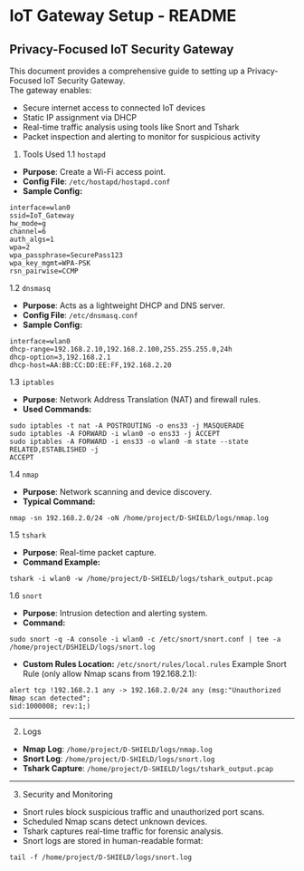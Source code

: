 # IoT Gateway Setup - README

## Privacy-Focused IoT Security Gateway

This document provides a comprehensive guide to setting up a Privacy-Focused IoT Security Gateway.  
The gateway enables:
- Secure internet access to connected IoT devices
- Static IP assignment via DHCP
- Real-time traffic analysis using tools like Snort and Tshark
- Packet inspection and alerting to monitor for suspicious activity


1. Tools Used
1.1 `hostapd`
- **Purpose**: Create a Wi-Fi access point.
- **Config File**: `/etc/hostapd/hostapd.conf`
- **Sample Config:**
```
interface=wlan0
ssid=IoT_Gateway
hw_mode=g
channel=6
auth_algs=1
wpa=2
wpa_passphrase=SecurePass123
wpa_key_mgmt=WPA-PSK
rsn_pairwise=CCMP
```
1.2 `dnsmasq`
- **Purpose**: Acts as a lightweight DHCP and DNS server.
- **Config File**: `/etc/dnsmasq.conf`
- **Sample Config:**
```
interface=wlan0
dhcp-range=192.168.2.10,192.168.2.100,255.255.255.0,24h
dhcp-option=3,192.168.2.1
dhcp-host=AA:BB:CC:DD:EE:FF,192.168.2.20
```
1.3 `iptables`
- **Purpose**: Network Address Translation (NAT) and firewall rules.
- **Used Commands:**
```
sudo iptables -t nat -A POSTROUTING -o ens33 -j MASQUERADE
sudo iptables -A FORWARD -i wlan0 -o ens33 -j ACCEPT
sudo iptables -A FORWARD -i ens33 -o wlan0 -m state --state RELATED,ESTABLISHED -j
ACCEPT
```
1.4 `nmap`
- **Purpose**: Network scanning and device discovery.
- **Typical Command:**
```
nmap -sn 192.168.2.0/24 -oN /home/project/D-SHIELD/logs/nmap.log
```
1.5 `tshark`
- **Purpose**: Real-time packet capture.
- **Command Example:**
```
tshark -i wlan0 -w /home/project/D-SHIELD/logs/tshark_output.pcap
```
1.6 `snort`
- **Purpose**: Intrusion detection and alerting system.
- **Command:**
```
sudo snort -q -A console -i wlan0 -c /etc/snort/snort.conf | tee -a /home/project/DSHIELD/logs/snort.log
```
- **Custom Rules Location:** `/etc/snort/rules/local.rules`
Example Snort Rule (only allow Nmap scans from 192.168.2.1):
```
alert tcp !192.168.2.1 any -> 192.168.2.0/24 any (msg:"Unauthorized Nmap scan detected";
sid:1000008; rev:1;)
```
--------------------------------------------------
2. Logs
- **Nmap Log**: `/home/project/D-SHIELD/logs/nmap.log`
- **Snort Log**: `/home/project/D-SHIELD/logs/snort.log`
- **Tshark Capture**: `/home/project/D-SHIELD/logs/tshark_output.pcap`
--------------------------------------------------
3. Security and Monitoring
- Snort rules block suspicious traffic and unauthorized port scans.
- Scheduled Nmap scans detect unknown devices.
- Tshark captures real-time traffic for forensic analysis.
- Snort logs are stored in human-readable format:
```
tail -f /home/project/D-SHIELD/logs/snort.log
```
